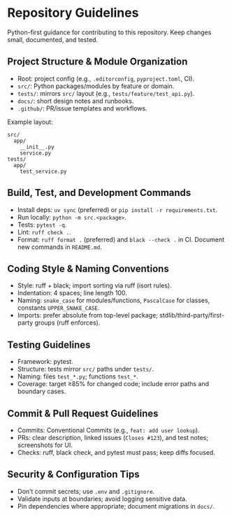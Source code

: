 # Repository Guidelines

Python-first guidance for contributing to this repository. Keep changes small, documented, and tested.

## Project Structure & Module Organization
- Root: project config (e.g., `.editorconfig`, `pyproject.toml`, CI).
- `src/`: Python packages/modules by feature or domain.
- `tests/`: mirrors `src/` layout (e.g., `tests/feature/test_api.py`).
- `docs/`: short design notes and runbooks.
- `.github/`: PR/issue templates and workflows.

Example layout:
```
src/
  app/
    __init__.py
    service.py
tests/
  app/
    test_service.py
```

## Build, Test, and Development Commands
- Install deps: `uv sync` (preferred) or `pip install -r requirements.txt`.
- Run locally: `python -m src.<package>`.
- Tests: `pytest -q`.
- Lint: `ruff check .`.
- Format: `ruff format .` (preferred) and `black --check .` in CI.
Document new commands in `README.md`.

## Coding Style & Naming Conventions
- Style: ruff + black; import sorting via ruff (isort rules).
- Indentation: 4 spaces; line length 100.
- Naming: `snake_case` for modules/functions, `PascalCase` for classes, constants `UPPER_SNAKE_CASE`.
- Imports: prefer absolute from top-level package; stdlib/third-party/first-party groups (ruff enforces).

## Testing Guidelines
- Framework: pytest.
- Structure: tests mirror `src/` paths under `tests/`.
- Naming: files `test_*.py`; functions `test_*`.
- Coverage: target ≥85% for changed code; include error paths and boundary cases.

## Commit & Pull Request Guidelines
- Commits: Conventional Commits (e.g., `feat: add user lookup`).
- PRs: clear description, linked issues (`Closes #123`), and test notes; screenshots for UI.
- Checks: ruff, black check, and pytest must pass; keep diffs focused.

## Security & Configuration Tips
- Don’t commit secrets; use `.env` and `.gitignore`.
- Validate inputs at boundaries; avoid logging sensitive data.
- Pin dependencies where appropriate; document migrations in `docs/`.


